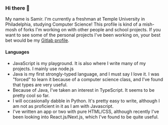 ### Hi there 👋

My name is Samir. I'm currently a freshman at Temple University in Philadelphia, studying Computer Science!
This profile is kind of a mish-mosh of forks I'm working on with other people and school projects. If you want to see some of the personal projects I've been working on, your best bet would be my [Gitlab profile](https://gitlab.com/bdotsamir).

#### Languages
* JavaScript is my playground. It is also where I write many of my projects. I mainly use node.js
* Java is my first strongly-typed language, and I must say I love it. I was "forced" to learn it because of a computer science class, and I've found that types are very useful.
* Because of Java, I've taken an interest in TypeScript. It seems to be pretty cool so far.
* I will occasionally dabble in Python. It's pretty easy to write, although I am not as proficient in it as I am with Javascript.
* I've written an app or two with pure HTML/CSS, although recently I've been looking into React.js/Next.js, which I've found to be quite useful.

